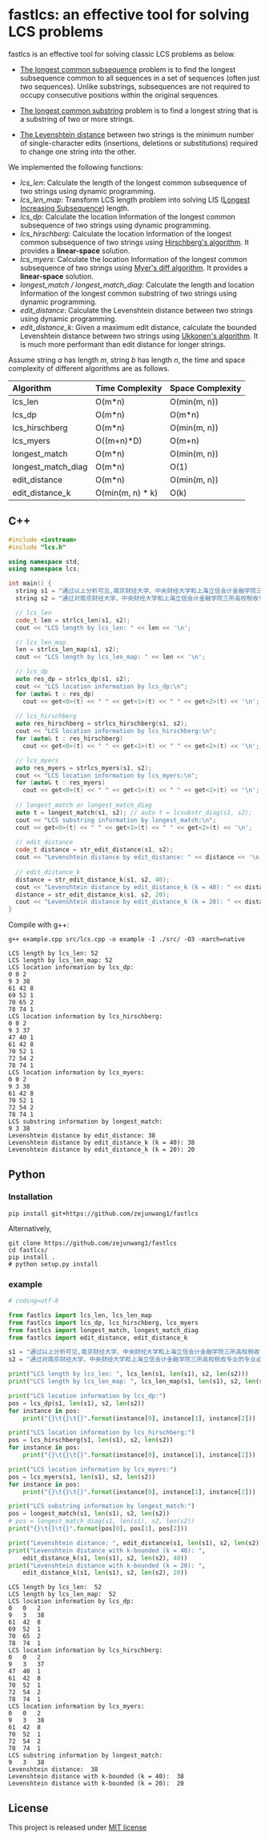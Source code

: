 # fastlcs: an effective tool for solving LCS problems

fastlcs is an effective tool for solving classic LCS problems as below.

- [The longest common subsequence](https://en.wikipedia.org/wiki/Longest_common_subsequence) problem is to find the longest subsequence common to all sequences in a set of sequences (often just two sequences). Unlike substrings, subsequences are not required to occupy consecutive positions within the original sequences.

- [The longest common substring](https://en.wikipedia.org/wiki/Longest_common_substring) problem is to find a longest string that is a substring of two or more strings.

- [The Levenshtein distance](https://en.wikipedia.org/wiki/Levenshtein_distance) between two strings is the minimum number of single-character edits (insertions, deletions or substitutions) required to change one string into the other.

We implemented the following functions:

- *lcs_len*: Calculate the length of the longest common subsequence of two strings using dynamic programming.
- *lcs_len_map*: Transform LCS length problem into solving LIS ([Longest Increasing Subsequence](https://en.wikipedia.org/wiki/Longest_increasing_subsequence)) length.
- *lcs_dp*: Calculate the location Information of the longest common subsequence of two strings using dynamic programming.
- *lcs_hirschberg*: Calculate the location Information of the longest common subsequence of two strings using [Hirschberg's algorithm](https://en.wikipedia.org/wiki/Hirschberg%27s_algorithm). It provides a **linear-space** solution.
- *lcs_myers*: Calculate the location Information of the longest common subsequence of two strings using [Myer's diff algorithm](https://neil.fraser.name/writing/diff/myers.pdf). It provides a **linear-space** solution.
- *longest_match / longest_match_diag*: Calculate the length and location Information of the longest common substring of two strings using dynamic programming.
- *edit_distance*: Calculate the Levenshtein distance between two strings using dynamic programming.
- *edit_distance_k*: Given a maximum edit distance, calculate the bounded Levenshtein distance between two strings using [Ukkonen's algorithm](https://www.cs.helsinki.fi/u/ukkonen/InfCont85.PDF). It is much more performant than edit distance for longer strings.

Assume string *a* has length *m*, string *b* has length *n*, the time and space complexity of different algorithms are as follows.

| Algorithm          | Time Complexity  | Space Complexity |
|:------------------ | ---------------- | ---------------- |
| lcs_len            | O(m*n)           | O(min(m, n))     |
| lcs_dp             | O(m*n)           | O(m*n)           |
| lcs_hirschberg     | O(m*n)           | O(min(m, n))     |
| lcs_myers          | O((m+n)*D)       | O(m+n)           |
| longest_match      | O(m*n)           | O(min(m, n))     |
| longest_match_diag | O(m*n)           | O(1)             |
| edit_distance      | O(m*n)           | O(min(m, n))     |
| edit_distance_k    | O(min(m, n) * k) | O(k)             |

## C++

```cpp
#include <iostream>
#include "lcs.h"

using namespace std;
using namespace lcs;

int main() {
  string s1 = "通过以上分析可见,南京财经大学、中央财经大学和上海立信会计金融学院三所高校税收专业的专业必修课课程设计大同小异,而三个学校专业选修课和实践课课程设置差距较大。";
  string s2 = "通过对南京财经大学、中央财经大学和上海立信会计金融学院三所高校税收专业的专业必修课、专业选修课和实践教学课的设置进行研究,为本专业课程的调整提供参考。";

  // lcs_len
  code_t len = strlcs_len(s1, s2);
  cout << "LCS length by lcs_len: " << len << '\n';

  // lcs_len_map
  len = strlcs_len_map(s1, s2);
  cout << "LCS length by lcs_len_map: " << len << '\n';

  // lcs_dp
  auto res_dp = strlcs_dp(s1, s2);
  cout << "LCS location information by lcs_dp:\n";
  for (auto& t : res_dp)
    cout << get<0>(t) << " " << get<1>(t) << " " << get<2>(t) << '\n';
 
  // lcs_hirschberg
  auto res_hirschberg = strlcs_hirschberg(s1, s2);
  cout << "LCS location information by lcs_hirschberg:\n";
  for (auto& t : res_hirschberg)
    cout << get<0>(t) << " " << get<1>(t) << " " << get<2>(t) << '\n';

  // lcs_myers
  auto res_myers = strlcs_myers(s1, s2);
  cout << "LCS location information by lcs_myers:\n";
  for (auto& t : res_myers)
    cout << get<0>(t) << " " << get<1>(t) << " " << get<2>(t) << '\n';
  
  // longest_match or longest_match_diag
  auto t = longest_match(s1, s2); // auto t = lcsubstr_diag(s1, s2);
  cout << "LCS substring information by longest_match:\n";
  cout << get<0>(t) << " " << get<1>(t) << " " << get<2>(t) << '\n';
  
  // edit_distance
  code_t distance = str_edit_distance(s1, s2);
  cout << "Levenshtein distance by edit_distance: " << distance << '\n';
  
  // edit_distance_k
  distance = str_edit_distance_k(s1, s2, 40);
  cout << "Levenshtein distance by edit_distance_k (k = 40): " << distance << '\n';
  distance = str_edit_distance_k(s1, s2, 20);
  cout << "Levenshtein distance by edit_distance_k (k = 20): " << distance << '\n';
}
```

Compile with g++:

```shell
g++ example.cpp src/lcs.cpp -o example -I ./src/ -O3 -march=native
```

```context
LCS length by lcs_len: 52
LCS length by lcs_len_map: 52
LCS location information by lcs_dp:
0 0 2
9 3 38
61 42 8
69 52 1
70 65 2
78 74 1
LCS location information by lcs_hirschberg:
0 0 2
9 3 37
47 40 1
61 42 8
70 52 1
72 54 2
78 74 1
LCS location information by lcs_myers:
0 0 2
9 3 38
61 42 8
70 52 1
72 54 2
78 74 1
LCS substring information by longest_match:
9 3 38
Levenshtein distance by edit_distance: 38
Levenshtein distance by edit_distance_k (k = 40): 38
Levenshtein distance by edit_distance_k (k = 20): 20
```

## Python

### Installation

```shell
pip install git+https://github.com/zejunwang1/fastlcs
```

Alternatively,

```shell
git clone https://github.com/zejunwang1/fastlcs
cd fastlcs/
pip install .
# python setup.py install
```

### example

```python
# coding=utf-8

from fastlcs import lcs_len, lcs_len_map
from fastlcs import lcs_dp, lcs_hirschberg, lcs_myers
from fastlcs import longest_match, longest_match_diag
from fastlcs import edit_distance, edit_distance_k

s1 = "通过以上分析可见,南京财经大学、中央财经大学和上海立信会计金融学院三所高校税收专业的专业必修课课程设计大同小异,而三个学校专业选修课和实践课课程设置差距较大。"
s2 = "通过对南京财经大学、中央财经大学和上海立信会计金融学院三所高校税收专业的专业必修课、专业选修课和实践教学课的设置进行研究,为本专业课程的调整提供参考。"

print("LCS length by lcs_len: ", lcs_len(s1, len(s1), s2, len(s2)))
print("LCS length by lcs_len_map: ", lcs_len_map(s1, len(s1), s2, len(s2)))

print("LCS location information by lcs_dp:")
pos = lcs_dp(s1, len(s1), s2, len(s2))
for instance in pos:
    print("{}\t{}\t{}".format(instance[0], instance[1], instance[2]))

print("LCS location information by lcs_hirschberg:")
pos = lcs_hirschberg(s1, len(s1), s2, len(s2))
for instance in pos:
    print("{}\t{}\t{}".format(instance[0], instance[1], instance[2]))

print("LCS location information by lcs_myers:")
pos = lcs_myers(s1, len(s1), s2, len(s2))
for instance in pos:
    print("{}\t{}\t{}".format(instance[0], instance[1], instance[2]))

print("LCS substring information by longest_match:")
pos = longest_match(s1, len(s1), s2, len(s2)) 
# pos = longest_match_diag(s1, len(s1), s2, len(s2))
print("{}\t{}\t{}".format(pos[0], pos[1], pos[2]))

print("Levenshtein distance: ", edit_distance(s1, len(s1), s2, len(s2)))
print("Levenshtein distance with k-bounded (k = 40): ", 
    edit_distance_k(s1, len(s1), s2, len(s2), 40))
print("Levenshtein distance with k-bounded (k = 20): ", 
    edit_distance_k(s1, len(s1), s2, len(s2), 20))
```

```context
LCS length by lcs_len:  52
LCS length by lcs_len_map:  52
LCS location information by lcs_dp:
0	0	2
9	3	38
61	42	8
69	52	1
70	65	2
78	74	1
LCS location information by lcs_hirschberg:
0	0	2
9	3	37
47	40	1
61	42	8
70	52	1
72	54	2
78	74	1
LCS location information by lcs_myers:
0	0	2
9	3	38
61	42	8
70	52	1
72	54	2
78	74	1
LCS substring information by longest_match:
9	3	38
Levenshtein distance:  38
Levenshtein distance with k-bounded (k = 40):  38
Levenshtein distance with k-bounded (k = 20):  20
```

## License

This project is released under [MIT license](https://github.com/zejunwang1/fastlcs/blob/main/LICENSE)


